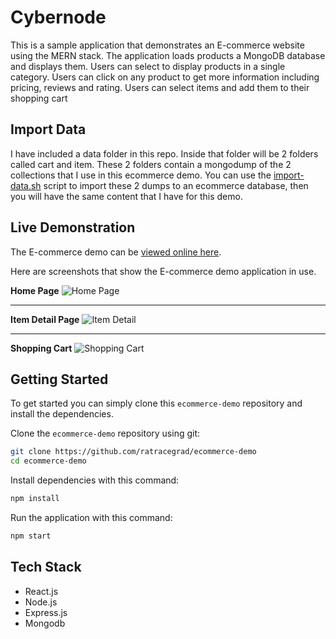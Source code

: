 # Cybernode

This is a sample application that demonstrates an E-commerce website using the MERN stack. The application loads 
products a MongoDB database and displays them. Users can select to display products in a single category. Users can 
click on any product to get more information including pricing, reviews and rating. Users can select items and 
add them to their shopping cart

## Import Data
I have included a data folder in this repo. Inside that folder will be 2 folders called cart and item. These 2 folders contain a mongodump of the 2 collections that I use in this ecommerce demo. You can use the [import-data.sh](data/import-data.sh) script to import these 2 dumps to an ecommerce database, then you will have the same content that I have for this demo.

## Live Demonstration

The E-commerce demo can be [viewed online here]().

Here are screenshots that show the E-commerce demo application in use.

**Home Page**
![Home Page]()

---

**Item Detail Page**
![Item Detail]()

---

**Shopping Cart**
![Shopping Cart]()

## Getting Started
To get started  you can simply clone this `ecommerce-demo` repository and install the dependencies.

Clone the `ecommerce-demo` repository using git:

```bash
git clone https://github.com/ratracegrad/ecommerce-demo
cd ecommerce-demo
```

Install dependencies with this command:
```bash
npm install
```

Run the application with this command:
```bash
npm start
```

## Tech Stack
* React.js
* Node.js
* Express.js
* Mongodb
